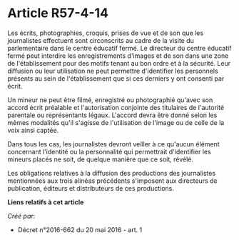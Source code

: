 # Article R57-4-14

Les écrits, photographies, croquis, prises de vue et de son que les journalistes effectuent sont circonscrits au cadre de la
visite du parlementaire dans le centre éducatif fermé. Le directeur du centre éducatif fermé peut interdire les
enregistrements d'images et de son dans une zone de l'établissement pour des motifs tenant au bon ordre et à la sécurité.
Leur diffusion ou leur utilisation ne peut permettre d'identifier les personnels présents au sein de l'établissement que si
ces derniers y ont consenti par écrit. 

Un mineur ne peut être filmé, enregistré ou photographié qu'avec son accord écrit préalable et l'autorisation conjointe des
titulaires de l'autorité parentale ou représentants légaux. L'accord devra être donné selon les mêmes modalités qu'il
s'agisse de l'utilisation de l'image ou de celle de la voix ainsi captée. 

Dans tous les cas, les journalistes devront veiller à ce qu'aucun élément concernant l'identité ou la personnalité qui
permettrait d'identifier les mineurs placés ne soit, de quelque manière que ce soit, révélé. 

Les obligations relatives à la diffusion des productions des journalistes mentionnées aux trois alinéas précédents s'imposent
aux directeurs de publication, éditeurs et distributeurs de ces productions.

**Liens relatifs à cet article**

_Créé par_:

  - Décret n°2016-662 du 20 mai 2016 - art. 1
